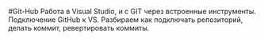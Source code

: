 #Git-Hub
Работа в Visual Studio, и c GIT через встроенные инструменты.
Подключение GitHub к VS.
Разбираем как подключать репозиторий, делать коммит, ревертировать коммиты.

